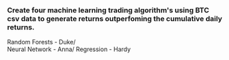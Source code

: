 ### Create four machine learning trading algorithm's using BTC csv data to generate returns outperfoming the cumulative daily returns. 
  Random Forests - Duke/  
  Neural Network - Anna/
  Regression - Hardy
